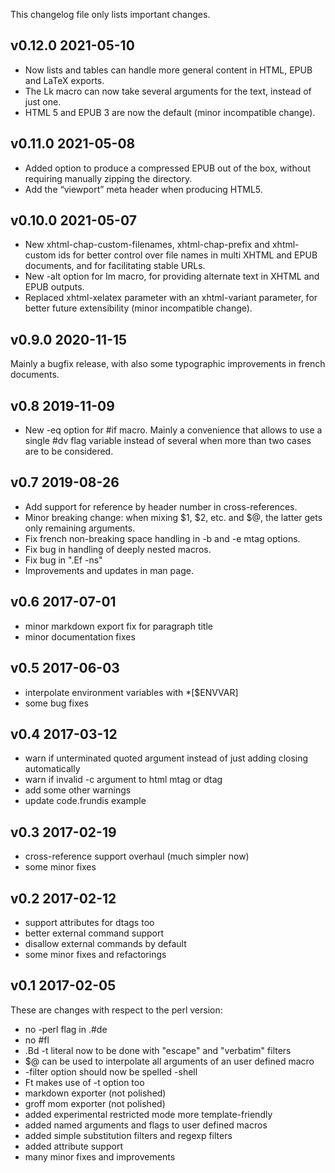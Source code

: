 This changelog file only lists important changes.

## v0.12.0 2021-05-10

+ Now lists and tables can handle more general content in HTML, EPUB and LaTeX
  exports.
+ The Lk macro can now take several arguments for the text, instead of just
  one.
+ HTML 5 and EPUB 3 are now the default (minor incompatible change).

## v0.11.0 2021-05-08

+ Added option to produce a compressed EPUB out of the box, without requiring
  manually zipping the directory.
+ Add the “viewport” meta header when producing HTML5.

## v0.10.0 2021-05-07

+ New xhtml-chap-custom-filenames, xhtml-chap-prefix and xhtml-custom ids
  for better control over file names in multi XHTML and EPUB documents, and
  for facilitating stable URLs.
+ New -alt option for Im macro, for providing alternate text in XHTML and
  EPUB outputs.
+ Replaced xhtml-xelatex parameter with an xhtml-variant parameter, for
  better future extensibility (minor incompatible change).

## v0.9.0 2020-11-15

Mainly a bugfix release, with also some typographic improvements in
french documents.

## v0.8 2019-11-09

+ New -eq option for #if macro. Mainly a convenience that allows to use a
  single #dv flag variable instead of several when more than two cases are to
  be considered.

## v0.7 2019-08-26

+ Add support for reference by header number in cross-references.
+ Minor breaking change: when mixing $1, $2, etc. and $@, the latter gets only
  remaining arguments.
+ Fix french non-breaking space handling in -b and -e mtag options.
+ Fix bug in handling of deeply nested macros.
+ Fix bug in ".Ef -ns"
+ Improvements and updates in man page.

## v0.6 2017-07-01

+ minor markdown export fix for paragraph title
+ minor documentation fixes	

## v0.5 2017-06-03

+ interpolate environment variables with \*[$ENVVAR]
+ some bug fixes

## v0.4 2017-03-12

+ warn if unterminated quoted argument instead of just adding closing
  automatically
+ warn if invalid -c argument to html mtag or dtag
+ add some other warnings
+ update code.frundis example

## v0.3 2017-02-19

+ cross-reference support overhaul (much simpler now)
+ some minor fixes

## v0.2 2017-02-12

+ support attributes for dtags too
+ better external command support
+ disallow external commands by default
+ some minor fixes and refactorings

## v0.1 2017-02-05

These are changes with respect to the perl version:

+ no -perl flag in .#de
+ no #fl
+ .Bd -t literal now to be done with "escape" and "verbatim" filters
+ \$@ can be used to interpolate all arguments of an user defined macro
+ -filter option should now be spelled -shell
+ Ft makes use of -t option too
+ markdown exporter (not polished)
+ groff mom exporter (not polished)
+ added experimental restricted mode more template-friendly
+ added named arguments and flags to user defined macros
+ added simple substitution filters and regexp filters
+ added attribute support
+ many minor fixes and improvements
